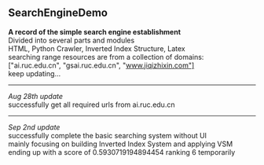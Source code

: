 ## SearchEngineDemo
__A record of the simple search engine establishment__ <br>
Divided into several parts and modules <br>
HTML, Python Crawler, Inverted Index Structure, Latex <br>
searching range resources are from a collection of domains: ["ai.ruc.edu.cn", "gsai.ruc.edu.cn", "www.jiqizhixin.com"] <br>
keep updating...<br>
<hr>

_Aug 28th update_ <br>
successfully get all required urls from ai.ruc.edu.cn
<hr>

_Sep 2nd update_ <br>
successfully complete the basic searching system without UI<br>
mainly focusing on building Inverted Index System and applying VSM<br>
ending up with a score of 0.5930719194894454 ranking 6 temporarily

